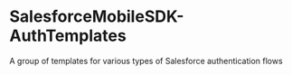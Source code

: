# SalesforceMobileSDK-AuthTemplates
A group of templates for various types of Salesforce authentication flows

